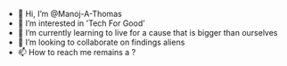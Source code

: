 - 👋 Hi, I’m @Manoj-A-Thomas
- 👀 I’m interested in 'Tech For Good'
- 🌱 I’m currently learning to live for a cause that is bigger than ourselves
- 💞️ I’m looking to collaborate on findings aliens
- 📫 How to reach me remains a ?

<!---
Manoj-A-Thomas/Manoj-A-Thomas is a ✨ special ✨ repository because its `README.md` (this file) appears on your GitHub profile.
You can click the Preview link to take a look at your changes.
--->
